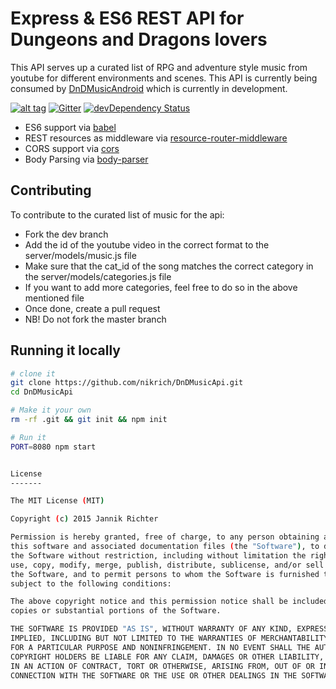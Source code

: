 Express & ES6 REST API for Dungeons and Dragons lovers
==================================

This API serves up a curated list of RPG and adventure style music from youtube for different environments and scenes. This API is currently being consumed by [DnDMusicAndroid](https://github.com/nikrich/DnDMusicAndroid) which is currently in development.

[![alt tag](https://api.travis-ci.org/nikrich/DnDMusicApi.png)](https://travis-ci.org/nikrich/DnDMusicApi) [![Gitter](https://badges.gitter.im/Join%20Chat.svg)](https://gitter.im/nikrich/DnDMusicApi?utm_source=badge&utm_medium=badge&utm_campaign=pr-badge) [![devDependency Status](https://david-dm.org/nikrich/DnDMusicApi.svg)](https://david-dm.org/nikrich/DnDMusicApi)

- ES6 support via [babel](https://babeljs.io)
- REST resources as middleware via [resource-router-middleware](https://github.com/developit/resource-router-middleware)
- CORS support via [cors](https://github.com/troygoode/node-cors)
- Body Parsing via [body-parser](https://github.com/expressjs/body-parser)

Contributing
------------
To contribute to the curated list of music for the api:

- Fork the dev branch
- Add the id of the youtube video in the correct format to the server/models/music.js file
- Make sure that the cat_id of the song matches the correct category in the server/models/categories.js file
- If you want to add more categories, feel free to do so in the above mentioned file
- Once done, create a pull request
- NB! Do not fork the master branch

Running it locally 
---------------

```sh
# clone it
git clone https://github.com/nikrich/DnDMusicApi.git
cd DnDMusicApi

# Make it your own
rm -rf .git && git init && npm init

# Run it
PORT=8080 npm start


License
-------

The MIT License (MIT)

Copyright (c) 2015 Jannik Richter

Permission is hereby granted, free of charge, to any person obtaining a copy of
this software and associated documentation files (the "Software"), to deal in
the Software without restriction, including without limitation the rights to
use, copy, modify, merge, publish, distribute, sublicense, and/or sell copies of
the Software, and to permit persons to whom the Software is furnished to do so,
subject to the following conditions:

The above copyright notice and this permission notice shall be included in all
copies or substantial portions of the Software.

THE SOFTWARE IS PROVIDED "AS IS", WITHOUT WARRANTY OF ANY KIND, EXPRESS OR
IMPLIED, INCLUDING BUT NOT LIMITED TO THE WARRANTIES OF MERCHANTABILITY, FITNESS
FOR A PARTICULAR PURPOSE AND NONINFRINGEMENT. IN NO EVENT SHALL THE AUTHORS OR
COPYRIGHT HOLDERS BE LIABLE FOR ANY CLAIM, DAMAGES OR OTHER LIABILITY, WHETHER
IN AN ACTION OF CONTRACT, TORT OR OTHERWISE, ARISING FROM, OUT OF OR IN
CONNECTION WITH THE SOFTWARE OR THE USE OR OTHER DEALINGS IN THE SOFTWARE.
